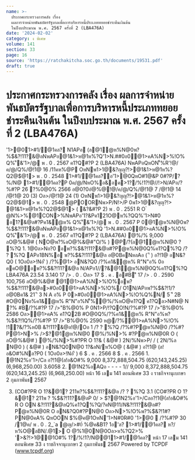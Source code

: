 ```yaml
---
name: >-
  ประกาศกระทรวงการคลัง เรื่อง
  ผลการจำหน่ายพันธบัตรรัฐบาลเพื่อการบริหารหนี้ประเภททยอยชำระคืนเงินต้น
  ในปีงบประมาณ พ.ศ. 2567 ครั้งที่ 2 (LBA476A)
date: '2024-02-02'
category: ง พิเศษ
volume: 141
section: 33
page: 16
source: 'https://ratchakitcha.soc.go.th/documents/19531.pdf'
draft: true
---
```


# ประกาศกระทรวงการคลัง เรื่อง ผลการจำหน่ายพันธบัตรรัฐบาลเพื่อการบริหารหนี้ประเภททยอยชำระคืนเงินต้น ในปีงบประมาณ พ.ศ. 2567 ครั้งที่ 2 (LBA476A)

'1>@01>#1/@1คล? N1APอ (ล@1ํ@ห%N@0พ?%$&?!11?&@ลNพAPอ@1&1>ห@1ห%?Q'1>N.##0อ0ํ@1>คA%N>%!O% Q%'ี&'1>/@ พ . 0 . 2567 ค1?Q#?P 2 (LBA476A) NพAPอQหON'็%R'!@/ค/@/Q%/@!1@ 16 /11คห%@P OหNพ1>1@&?ญญ?!>@1&1>ห@1ห%?Q2@$@1> พ . 0 . 2548 1>#1/@1คล?อ'1>@0QหO#1@&P 0#?P/?%/N@ 1>#1/@1คล?P 0ค/@/NหO%อ&อค>1?/%!1?!@//!>N/APอ/?%#?P 26 ?%0@0% 2566 อ@0?0อํ@%@!@/ค/@/Q%/@!1@ 7 /@!1@ 14 /@!1@ 20 (3) Oล>/@!1@ 24 (1) OหNพ1>1@&?ญญ?!>@1&1>ห@1ห%?Q2@$@1> พ . 0 . 2548 @POORNพ>P/N!>/P 0พ1>1@&?ญญ?!> @1&1>ห@1ห%?Q2@$@1> ( &?&#?P 2) พ . 0 . 2551 R O ํ @N%>%@1CON>%NพAPอ'1?&Pค121O@ห%?QQ%'1>N#0 อ1?&@ล#?Pค1&ํ@ห% Q%'ี&'1>/@ พ . 0 . 2567 P 0@1ํ@ห%N@0พ?%$&?!11?&@ลNพAPอ@1&1>ห@1ห%?Q '1>N.##0อ0ํ@1>คA%N>%!O% Q%'ี&'1>/@ พ . 0 . 2567 ค1?Q#?P 2 (LBA476A) ํ@%/% 9,000 ลO@%&@# ( NO@พ?%ลO@%&@#"O/% ) @P/?(ล@1ํ@ห%N@0 ? %?Q 1. 1@0ล>Nอ?0 อพ?%$&?!11?&@ล#?Pํ@ห%N@0Q%ค1?Q%?Q /? ? %?Q APอ1BN%อ พ?%$&?!11?&@ล อ@0BคNหลAอ ( 'ี ) อ?!1@ อN&?Q0 ( 1Oอ0ล>!Nอ'ี ) /?%ํ@1> อN&?Q0 /?%ค1&ํ@ห% R"N"อ% 0อ คคO@อพ?%$&?!11?&@ล N/APอ1//?&@1ํ@ห%N@0Q%ค1?Q%?Q LBA476A 23.54 3.140 17 /> . 0 . Oล> 17 $ . ค . อ#B'ี 17 /> . 0 . 2590 100,756 ลO@%&@# @1ํ@1>คA%N>%!O%อพ?%$&?!11?&@ล>#0อ0ํ@1>คA%N>%!O%/ O1N/APอพ?%$&?!1/?อ@0Bค1& 21 'ี 3 N A อ% P 0>#0อ0ํ@1>คA%N>%!O%Q%N/ 5 'ี 2B #O@0Nอ%ค1&ํ@ห% R"N"อ%N'็%ํ@%/%หO@ค1?Q ค1?Qล>N#N@ N ?% #B/?%#?P 17 />"B%@0% P 0N1>P/!?QO!N/?%#?P 17 />"B%@0% 2586 Oล>ํ@1>คA% ค1?Q2B #O@0Q%/?%ค1&ํ@ห% R"N"อ%พ?%$&?!1Q%/?%#?P 17 />"B%@0% 2590 ห@/?%ํ@1>คA%N>%!O% !1?&/?%ห0B $%@ค@1OหN'1>N#0R#0 QหONลAPอ%R'ํ@1>Q%/?%#ํ@@1"? R' 2. (ล@1ํ@ห%N@0พ?%$&?!11?&@ล!@/Oอ 1 /? ? %?Q /?%#?Pํ@ห%N@0 /?%#?Pํ@1>N>% />$?@1ํ@ห%N@0 ํ@%/%N>% #?Pํ@ห%N@0R O ( ลO@%&@# ) ํ@%/%N>%#?PR O 1?& ( &@# ) 2N/%Nพ>P/ / ( 2N/%ล N@0 ) ( &@# ) อN&?Q0N@0 1?&ลN/ห%O@ ( &@# ) อ?!1@ (ล!อ&O#%Nล?P0 ( 1Oอ0ล>!Nอ'ี ) 6 $ . ค . 2566 8 $ . ค . 2566 1. @1N2%อ'1>/Cล อ?!1@(ล!อ&O#% 9,000 8,372,888,504.75 (620,143,245.25) (6,968,250.00) 3.6058 2. @1N2%อAQอ - - - - 1// 9,000 8,372,888,504.75 (620,143,245.25) (6,968,250.00) หน้า 16 เลม 141 ตอนพิเศษ 33 ง ราชกิจจานุเบกษา 2 กุมภาพันธ 2567

3. (CO#?PR O 1?&@1? 211พ?%$&?!11?&@ล /? ? %?Q 3.1 (CO#?PR O 1?&@1? 211พ ? %$&?!11?&@ลP 0/ > $?@1N2%อ'1>/Cลอ?!1@(ล!อ&O#% R O ON $%@ค@1พ@>0์ &1>1?#'1>?% Oล> Contractual Savings Funds 3.2 ไ/N/?ผูOไO1? ก@1จ ? ส11พ? ? 11?ฐ @ลโ0ว > ?ก@1เสอซื้อ 4. @1ํ@ห%N@0พ?%$&?!11?&@ลQ%ค1?Q%?Q/?คN@$11/N%?0/Q%@1? @1Q%อ?!1@1Oอ0ล> 0.03 ( 0C%0์B 0C%0์2@/ ) อ1@ค@พ?%$&?!11?&@ล#?Pํ@ห%N@0R O อN&?Q0#?PN@0 Oล>N>%!O%พ?%$&?!1#?PN@0คA% QหOON $%@ค@1OหN'1>N#0R#0 '1>@0  /?%#?P 30 /1@ค/ พ . 0 . 2_`a @ญ/>#0์ %@ค&B1? 1อ'ล? 1>#1/@1คล? ห?/ห%O@ลBN/.@1> O @%1@0N@0Oล>ห%?Q2>% '>&?!>1@@1O#% 1?/%!1?/N@@11>#1/@1คล? หน้า 17 เลม 141 ตอนพิเศษ 33 ง ราชกิจจานุเบกษา 2 กุมภาพันธ 2567 Powered by TCPDF (www.tcpdf.org)
